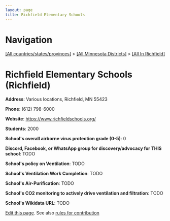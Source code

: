 ```yaml
---
layout: page
title: Richfield Elementary Schools
---
```

# Navigation

[[All countries/states/provinces]](../../..) > [[All Minnesota Districts]](../..) > [[All In Richfield]](..)

# Richfield Elementary Schools (Richfield)

**Address**: Various locations, Richfield, MN 55423

**Phone**: (612) 798-6000

**Website**: <https://www.richfieldschools.org/>

**Students**: 2000

**School's overall airborne virus protection grade (0-5)**: 0

**Discord, Facebook, or WhatsApp group for discovery/advocacy for THIS school**: TODO

**School's policy on Ventilation**: TODO

**School's Ventilation Work Completion**: TODO

**School's Air-Purification**: TODO

**School's CO2 monitoring to actively drive ventilation and filtration**: TODO

**School's Wikidata URL**: TODO


[Edit this page](https://github.com/ventilate-schools/MN/edit/main/./Richfield/Richfield_Elementary_Schools.md). See also [rules for contribution](../../../contribution-rules/)